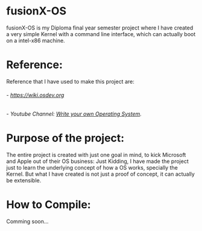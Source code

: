 # fusionX-OS
fusionX-OS is my Diploma final year semester project where I have created a very simple Kernel with a command line interface, which can actually boot on a intel-x86 machine. 

# Reference:
Reference that I have used to make this project are:
###### - https://wiki.osdev.org
###### - Youtube Channel: [Write your own Operating System](https://www.youtube.com/channel/UCQdZltW7bh1ta-_nCH7LWYw).

# Purpose of the project:
The entire project is created with just one goal in mind, to kick Microsoft and Apple out of their OS business: Just Kidding, I have made the project just to learn the underlying concept of how a OS works, specially the Kernel. But what I have created is not just a proof of concept, it can actually be extensible.

# How to Compile:
Comming soon...
